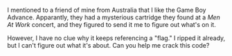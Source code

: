 I mentioned to a friend of mine from Australia that I like the Game Boy Advance. Apparantly, they had a mysterious cartridge they found at a *Men At Work* concert, and they figured to send it me to figure out what's on it.

However, I have no clue why it keeps referencing a "flag." I ripped it already, but I can't figure out what it's about. Can you help me crack this code?
